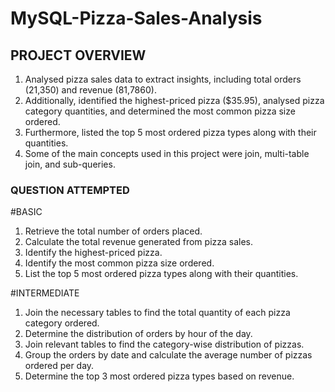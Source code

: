 # MySQL-Pizza-Sales-Analysis

## PROJECT OVERVIEW
1. Analysed pizza sales data to extract insights, including total orders (21,350) and revenue
(81,7860).
2. Additionally, identified the highest-priced pizza ($35.95), analysed pizza category quantities, and
determined the most common pizza size ordered.
3. Furthermore, listed the top 5 most ordered pizza types along with their quantities.
4. Some of the main concepts used in this project were join, multi-table join, and sub-queries.



### QUESTION ATTEMPTED

#BASIC
1) Retrieve the total number of orders placed.
2) Calculate the total revenue generated from pizza sales.
3) Identify the highest-priced pizza.
4) Identify the most common pizza size ordered.
5) List the top 5 most ordered pizza types along with their quantities.

#INTERMEDIATE
1) Join the necessary tables to find the total quantity of each pizza category ordered.
2) Determine the distribution of orders by hour of the day.
3) Join relevant tables to find the category-wise distribution of pizzas.
4) Group the orders by date and calculate the average number of pizzas ordered per day.
5) Determine the top 3 most ordered pizza types based on revenue.

